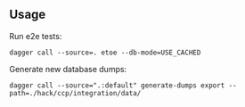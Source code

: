 ## Usage

Run e2e tests:

    dagger call --source=. etoe --db-mode=USE_CACHED

Generate new database dumps:

    dagger call --source=".:default" generate-dumps export --path=./hack/ccp/integration/data/
